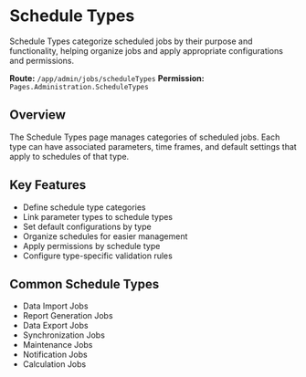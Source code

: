 # Schedule Types

Schedule Types categorize scheduled jobs by their purpose and functionality, helping organize jobs and apply appropriate configurations and permissions.

**Route:** `/app/admin/jobs/scheduleTypes`
**Permission:** `Pages.Administration.ScheduleTypes`

## Overview

The Schedule Types page manages categories of scheduled jobs. Each type can have associated parameters, time frames, and default settings that apply to schedules of that type.

## Key Features

* Define schedule type categories
* Link parameter types to schedule types
* Set default configurations by type
* Organize schedules for easier management
* Apply permissions by schedule type
* Configure type-specific validation rules

## Common Schedule Types

* Data Import Jobs
* Report Generation Jobs
* Data Export Jobs
* Synchronization Jobs
* Maintenance Jobs
* Notification Jobs
* Calculation Jobs


